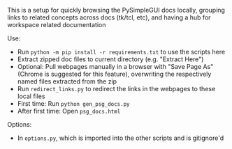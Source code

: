 This is a setup for quickly browsing the PySimpleGUI docs locally, grouping links to related concepts across docs (tk/tcl, etc), and having a hub for workspace related documentation

Use:
- Run `python -m pip install -r requirements.txt` to use the scripts here
- Extract zipped doc files to current directory (e.g. "Extract Here")
- Optional: Pull webpages manually in a browser with "Save Page As" (Chrome is suggested for this feature), overwriting the respectively named files extracted from the zip
- Run `redirect_links.py` to redirect the links in the webpages to these local files
- First time: Run `python gen_psg_docs.py`
- After first time: Open `psg_docs.html`

Options:
- In `options.py`, which is imported into the other scripts and is gitignore'd
